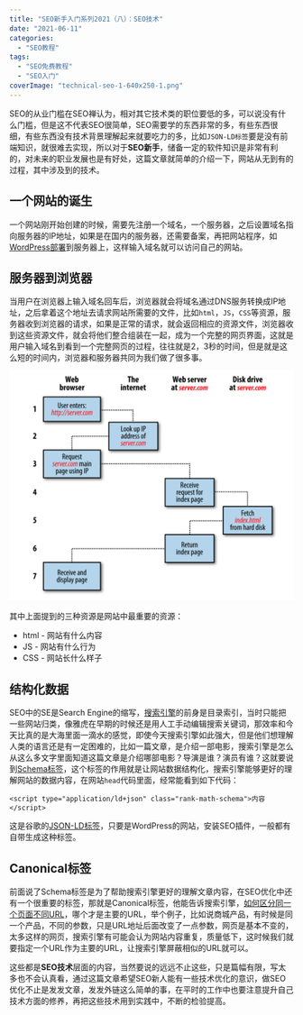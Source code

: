 ```yaml
---
title: "SEO新手入门系列2021（八）：SEO技术"
date: "2021-06-11"
categories: 
  - "SEO教程"
tags: 
  - "SEO免费教程"
  - "SEO入门"
coverImage: "technical-seo-1-640x250-1.png"
---
```


SEO的从业门槛在SEO禅认为，相对其它技术类的职位要低的多，可以说没有什么门槛，但是这不代表SEO很简单，SEO需要学的东西非常的多，有些东西很细，有些东西没有技术背景理解起来就要吃力的多，比如`JSON-LD标签`要是没有前端知识，就很难去实现，所以对于**SEO新手**，储备一定的软件知识是非常有利的，对未来的职业发展也是有好处，这篇文章就简单的介绍一下，网站从无到有的过程，其中涉及到的技术。

## 一个网站的诞生

一个网站刚开始创建的时候，需要先注册一个域名，一个服务器，之后设置域名指向服务器的IP地址，如果是在国内的服务器，还需要备案，再把网站程序，如[WordPress部署](https://www.seozen.top/wordpress-apache-setup-2021.html)到服务器上，这样输入域名就可以访问自己的网站。

## 服务器到浏览器

当用户在浏览器上输入域名回车后，浏览器就会将域名通过DNS服务转换成IP地址，之后拿着这个地址去请求网站所需要的文件，比如`html`，`JS`，`CSS`等资源，服务器收到浏览器的请求，如果是正常的请求，就会返回相应的资源文件，浏览器收到这些资源文件，就会将他们整合组装在一起，成为一个完整的网页界面，这就是用户输入域名到看到一个完整网页的过程，往往就是2，3秒的时间，但是就是这么短的时间内，浏览器和服务器共同为我们做了很多事。

![server-website-browser](images/server-website-browser.png)

其中上面提到的三种资源是网站中最重要的资源：

- html - 网站有什么内容
- JS - 网站有什么行为
- CSS - 网站长什么样子

## 结构化数据

SEO中的SE是Search Engine的缩写，[搜索引擎](https://www.seozen.top/search-engine.html)的前身是目录索引，当时只能把一些网站归类，像雅虎在早期的时候还是用人工手动编辑搜索关键词，那效率和今天比真的是大海里面一滴水的感觉，即使今天搜索引擎如此强大，但是他们想理解人类的语言还是有一定困难的，比如一篇文章，是介绍一部电影，搜索引擎是怎么从这么多文字里面知道这篇文章是介绍哪部电影？导演是谁？演员有谁？这就要说到[Schema标签](https://schema.org/)，这个标签的作用就是让网站数据结构化，搜索引擎能够更好的理解网站的数据内容，在网站`head`代码里面，经常能看到如下代码：
```
<script type="application/ld+json" class="rank-math-schema">内容</script>
```
这是谷歌的[JSON-LD标签](https://en.wikipedia.org/wiki/JSON-LD)，只要是WordPress的网站，安装SEO插件，一般都有自带生成这种标签。

## Canonical标签

前面说了Schema标签是为了帮助搜索引擎更好的理解文章内容，在SEO优化中还有一个很重要的标签，那就是Canonical标签，他能告诉搜索引擎，[如何区分同一个页面不同URL](https://www.seozen.top/seo-canonical.html)，哪个才是主要的URL，举个例子，比如说商城产品，有时候是同一个产品，不同的参数，只是URL地址后面改变了一点参数，网页是基本不变的，太多这样的网页，搜索引擎有可能会认为网站内容重复，质量低下，这时候我们就要指定一个URL作为主要的URL，让搜索引擎屏蔽相似的URL就可以。

这些都是**SEO技术**层面的内容，当然要说的远远不止这些，只是篇幅有限，写太多也不会认真看，通过这篇文章希望SEO新人能有一些技术优化的意识，做SEO优化不止是发发文章，发发外链这么简单的事，在平时的工作中也要注意提升自己技术方面的修养，再把这些技术用到实践中，不断的检验提高。
